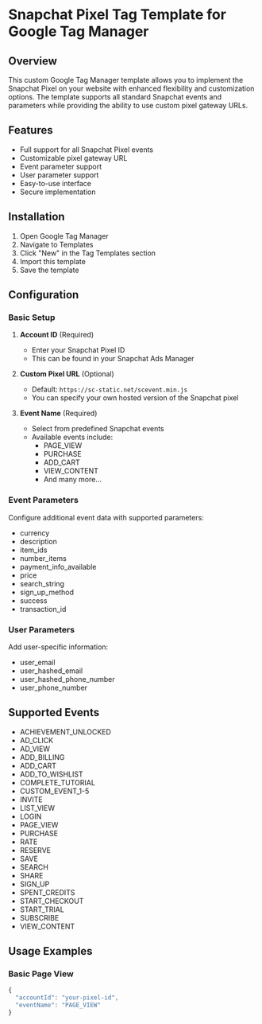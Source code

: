 # Snapchat Pixel Tag Template for Google Tag Manager

## Overview
This custom Google Tag Manager template allows you to implement the Snapchat Pixel on your website with enhanced flexibility and customization options. The template supports all standard Snapchat events and parameters while providing the ability to use custom pixel gateway URLs.

## Features
- Full support for all Snapchat Pixel events
- Customizable pixel gateway URL
- Event parameter support
- User parameter support
- Easy-to-use interface
- Secure implementation

## Installation
1. Open Google Tag Manager
2. Navigate to Templates
3. Click "New" in the Tag Templates section
4. Import this template
5. Save the template

## Configuration

### Basic Setup
1. **Account ID** (Required)
   - Enter your Snapchat Pixel ID
   - This can be found in your Snapchat Ads Manager

2. **Custom Pixel URL** (Optional)
   - Default: `https://sc-static.net/scevent.min.js`
   - You can specify your own hosted version of the Snapchat pixel

3. **Event Name** (Required)
   - Select from predefined Snapchat events
   - Available events include:
     - PAGE_VIEW
     - PURCHASE
     - ADD_CART
     - VIEW_CONTENT
     - And many more...

### Event Parameters
Configure additional event data with supported parameters:
- currency
- description
- item_ids
- number_items
- payment_info_available
- price
- search_string
- sign_up_method
- success
- transaction_id

### User Parameters
Add user-specific information:
- user_email
- user_hashed_email
- user_hashed_phone_number
- user_phone_number

## Supported Events
- ACHIEVEMENT_UNLOCKED
- AD_CLICK
- AD_VIEW
- ADD_BILLING
- ADD_CART
- ADD_TO_WISHLIST
- COMPLETE_TUTORIAL
- CUSTOM_EVENT_1-5
- INVITE
- LIST_VIEW
- LOGIN
- PAGE_VIEW
- PURCHASE
- RATE
- RESERVE
- SAVE
- SEARCH
- SHARE
- SIGN_UP
- SPENT_CREDITS
- START_CHECKOUT
- START_TRIAL
- SUBSCRIBE
- VIEW_CONTENT

## Usage Examples

### Basic Page View
```javascript
{
  "accountId": "your-pixel-id",
  "eventName": "PAGE_VIEW"
}
